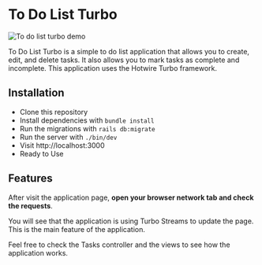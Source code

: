 # To Do List Turbo

![To do list turbo demo](https://i.ibb.co/Ydyx6RS/20230906-142125.gif)

To Do List Turbo is a simple to do list application that allows you to create, edit, and delete tasks. It also allows you to mark tasks as complete and incomplete. This application uses the Hotwire Turbo framework.

## Installation
  - Clone this repository
  - Install dependencies with `bundle install`
  - Run the migrations with `rails db:migrate`
  - Run the server with `./bin/dev`	
  - Visit http://localhost:3000
  - Ready to Use

## Features
After visit the application page, **open your browser network tab and check the requests**. 

You will see that the application is using Turbo Streams to update the page. This is the main feature of the application.

Feel free to check the Tasks controller and the views to see how the application works.
